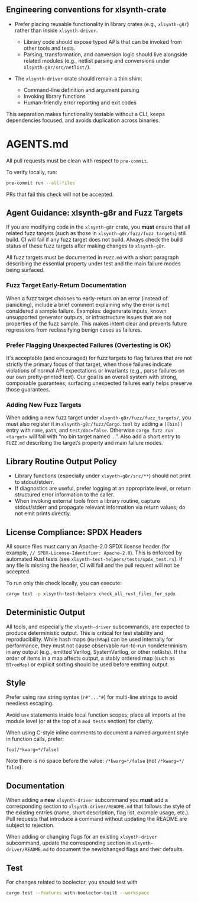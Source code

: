 ## Engineering conventions for xlsynth-crate

- Prefer placing reusable functionality in library crates (e.g., `xlsynth-g8r`) rather than inside `xlsynth-driver`.

  - Library code should expose typed APIs that can be invoked from other tools and tests.
  - Parsing, transformation, and conversion logic should live alongside related modules (e.g., netlist parsing and conversions under `xlsynth-g8r/src/netlist/`).

- The `xlsynth-driver` crate should remain a thin shim:

  - Command-line definition and argument parsing
  - Invoking library functions
  - Human-friendly error reporting and exit codes

This separation makes functionality testable without a CLI, keeps dependencies focused, and avoids duplication across binaries.

# AGENTS.md

All pull requests must be clean with respect to `pre-commit`.

To verify locally, run:

```bash
pre-commit run --all-files
```

PRs that fail this check will not be accepted.

## Agent Guidance: xlsynth-g8r and Fuzz Targets

If you are modifying code in the `xlsynth-g8r` crate, you **must** ensure that all related fuzz targets (such as those in `xlsynth-g8r/fuzz/fuzz_targets`) still build. CI will fail if any fuzz target does not build. Always check the build status of these fuzz targets after making changes to `xlsynth-g8r`.

All fuzz targets must be documented in `FUZZ.md` with a short paragraph describing the essential property under test and the main failure modes being surfaced.

### Fuzz Target Early-Return Documentation

When a fuzz target chooses to early-return on an error (instead of panicking), include a brief comment explaining why the error is not considered a sample failure. Examples: degenerate inputs, known unsupported generator outputs, or infrastructure issues that are not properties of the fuzz sample. This makes intent clear and prevents future regressions from reclassifying benign cases as failures.

### Prefer Flagging Unexpected Failures (Overtesting is OK)

It's acceptable (and encouraged) for fuzz targets to flag failures that are not strictly the primary focus of that target, when those failures indicate violations of normal API expectations or invariants (e.g., parse failures on our own pretty-printed text). Our goal is an overall system with strong, composable guarantees; surfacing unexpected failures early helps preserve those guarantees.

### Adding New Fuzz Targets

When adding a new fuzz target under `xlsynth-g8r/fuzz/fuzz_targets/`, you must also register it in `xlsynth-g8r/fuzz/Cargo.toml` by adding a `[[bin]]` entry with `name`, `path`, and `test/doc=false`. Otherwise `cargo fuzz run <target>` will fail with “no bin target named …”. Also add a short entry to `FUZZ.md` describing the target’s property and main failure modes.

## Library Routine Output Policy

- Library functions (especially under `xlsynth-g8r/src/**`) should not print to stdout/stderr.
- If diagnostics are useful, prefer logging at an appropriate level, or return structured
  error information to the caller.
- When invoking external tools from a library routine, capture stdout/stderr and propagate
  relevant information via return values; do not emit prints directly.

## License Compliance: SPDX Headers

All source files must carry an Apache-2.0 SPDX license header (for example, `// SPDX-License-Identifier: Apache-2.0`). This is enforced by automated Rust tests (see `xlsynth-test-helpers/tests/spdx_test.rs`). If any file is missing the header, CI will fail and the pull request will not be accepted.

To run only this check locally, you can execute:

```bash
cargo test -p xlsynth-test-helpers check_all_rust_files_for_spdx
```

## Deterministic Output

All tools, and especially the `xlsynth-driver` subcommands, are expected to produce deterministic output. This is critical for test stability and reproducibility. While hash maps (`HashMap`) can be used internally for performance, they must not cause observable run-to-run nondeterminism in any output (e.g., emitted Verilog, SystemVerilog, or other netlists). If the order of items in a map affects output, a stably ordered map (such as `BTreeMap`) or explicit sorting should be used before emitting output.

## Style

Prefer using raw string syntax (`r#"..."#`) for multi-line strings to avoid needless escaping.

Avoid `use` statements inside local function scopes; place all imports at the
module level (or at the top of a `mod tests` section) for clarity.

When using C-style inline comments to document a named argument style in function calls, prefer:

```text
foo(/*kwarg=*/false)
```

Note there is no space before the value: `/*kwarg=*/false` (not `/*kwarg=*/ false`).

## Documentation

When adding a **new** `xlsynth-driver` subcommand you **must** add a corresponding
section to `xlsynth-driver/README.md` that follows the style of the existing
entries (name, short description, flag list, example usage, etc.). Pull requests
that introduce a command without updating the README are subject to rejection.

When adding or changing flags for an existing `xlsynth-driver` subcommand, update the corresponding section in `xlsynth-driver/README.md` to document the new/changed flags and their defaults.

## Test

For changes related to boolector, you should test with

```bash
cargo test --features with-boolector-built --workspace
```
